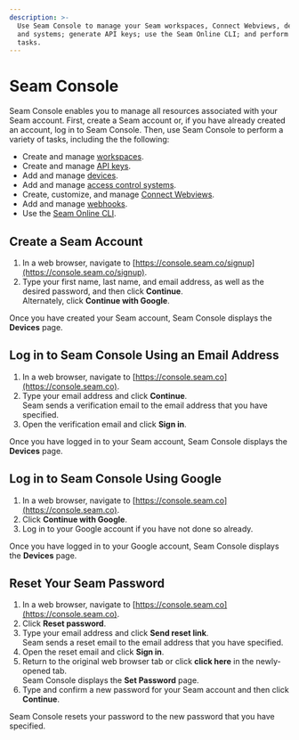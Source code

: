 ```yaml
---
description: >-
  Use Seam Console to manage your Seam workspaces, Connect Webviews, devices,
  and systems; generate API keys; use the Seam Online CLI; and perform other
  tasks.
---
```


# Seam Console

Seam Console enables you to manage all resources associated with your Seam account. First, create a Seam account or, if you have already created an account, log in to Seam Console. Then, use Seam Console to perform a variety of tasks, including the the following:

* Create and manage [workspaces](../workspaces/).
* Create and manage [API keys](../authentication/api-keys.md).
* Add and manage [devices](../devices/).
* Add and manage [access control systems](../../products/access-systems/).
* Create, customize, and manage [Connect Webviews](../../capability-guides/device-and-system-capabilities/connect-webviews/).
* Add and manage [webhooks](../webhooks.md).
* Use the [Seam Online CLI](seam-online-cli.md).

## Create a Seam Account

1. In a web browser, navigate to [https://console.seam.co/signup](https://console.seam.co/signup).
2. Type your first name, last name, and email address, as well as the desired password, and then click **Continue**.\
   Alternately, click **Continue with Google**.

Once you have created your Seam account, Seam Console displays the **Devices** page.

## Log in to Seam Console Using an Email Address

1. In a web browser, navigate to [https://console.seam.co](https://console.seam.co).
2. Type your email address and click **Continue**.\
   Seam sends a verification email to the email address that you have specified.
3. Open the verification email and click **Sign in**.

Once you have logged in to your Seam account, Seam Console displays the **Devices** page.

## Log in to Seam Console Using Google

1. In a web browser, navigate to [https://console.seam.co](https://console.seam.co).
2. Click **Continue with Google**.
3. Log in to your Google account if you have not done so already.

Once you have logged in to your Google account, Seam Console displays the **Devices** page.

## Reset Your Seam Password

1. In a web browser, navigate to [https://console.seam.co](https://console.seam.co).
2. Click **Reset password**.
3. Type your email address and click **Send reset link**.\
   Seam sends a reset email to the email address that you have specified.
4. Open the reset email and click **Sign in**.
5. Return to the original web browser tab or click **click here** in the newly-opened tab.\
   Seam Console displays the **Set Password** page.
6. Type and confirm a new password for your Seam account and then click **Continue**.

Seam Console resets your password to the new password that you have specified.
